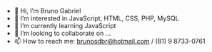 - 👋 Hi, I’m Bruno Gabriel
- 👀 I’m interested in JavaScript, HTML, CSS, PHP, MySQL
- 🌱 I’m currently learning JavaScript
- 💞️ I’m looking to collaborate on ...
- 📫 How to reach me: brunosdbr@hotmail.com / (81) 9 8733-0761

<!---
brunosdbr/brunosdbr is a ✨ special ✨ repository because its `README.md` (this file) appears on your GitHub profile.
You can click the Preview link to take a look at your changes.
--->
